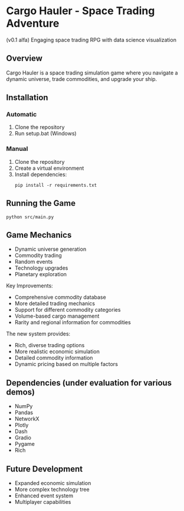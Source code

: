 # Cargo Hauler - Space Trading Adventure
(v0.1 alfa) Engaging space trading RPG with data science visualization 

## Overview
Cargo Hauler is a space trading simulation game where you navigate a dynamic universe, trade commodities, and upgrade your ship.

## Installation

### Automatic

1. Clone the repository
2. Run setup.bat (Windows)

### Manual

1. Clone the repository
2. Create a virtual environment
3. Install dependencies:
   ```
   pip install -r requirements.txt
   ```

## Running the Game
```
python src/main.py
```

## Game Mechanics
- Dynamic universe generation
- Commodity trading
- Random events
- Technology upgrades
- Planetary exploration

Key Improvements:

- Comprehensive commodity database
- More detailed trading mechanics
- Support for different commodity categories
- Volume-based cargo management
- Rarity and regional information for commodities

The new system provides:

- Rich, diverse trading options
- More realistic economic simulation
- Detailed commodity information
- Dynamic pricing based on multiple factors

## Dependencies (under evaluation for various demos)
- NumPy
- Pandas
- NetworkX
- Plotly
- Dash
- Gradio
- Pygame
- Rich

## Future Development
- Expanded economic simulation
- More complex technology tree
- Enhanced event system
- Multiplayer capabilities
